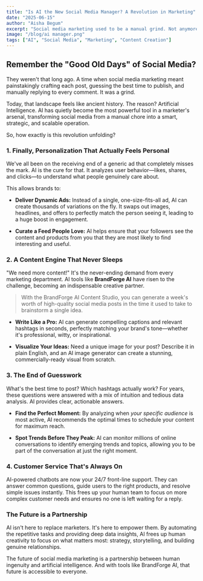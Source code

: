 ```yaml
---
title: "Is AI the New Social Media Manager? A Revolution in Marketing"
date: "2025-06-15"
author: "Aisha Begum"
excerpt: "Social media marketing used to be a manual grind. Not anymore. From hyper-personalized ads to content that practically writes itself, AI is changing the game. Here's what you need to know."
image: "/blog/ai manager.png"
tags: ["AI", "Social Media", "Marketing", "Content Creation"]
---
```


## Remember the "Good Old Days" of Social Media?

They weren't that long ago. A time when social media marketing meant painstakingly crafting each post, guessing the best time to publish, and manually replying to every comment. It was a grind.

Today, that landscape feels like ancient history. The reason? Artificial Intelligence. AI has quietly become the most powerful tool in a marketer's arsenal, transforming social media from a manual chore into a smart, strategic, and scalable operation.

So, how exactly is this revolution unfolding?

### 1. Finally, Personalization That Actually Feels Personal

We've all been on the receiving end of a generic ad that completely misses the mark. AI is the cure for that. It analyzes user behavior—likes, shares, and clicks—to understand what people genuinely care about.

This allows brands to:

- **Deliver Dynamic Ads:** Instead of a single, one-size-fits-all ad, AI can create thousands of variations on the fly. It swaps out images, headlines, and offers to perfectly match the person seeing it, leading to a huge boost in engagement.

- **Curate a Feed People Love:** AI helps ensure that your followers see the content and products from you that they are most likely to find interesting and useful.

### 2. A Content Engine That Never Sleeps

"We need more content!" It's the never-ending demand from every marketing department. AI tools like **BrandForge AI** have risen to the challenge, becoming an indispensable creative partner.

> With the BrandForge AI Content Studio, you can generate a week's worth of high-quality social media posts in the time it used to take to brainstorm a single idea.

- **Write Like a Pro:** AI can generate compelling captions and relevant hashtags in seconds, perfectly matching your brand's tone—whether it's professional, witty, or inspirational.

- **Visualize Your Ideas:** Need a unique image for your post? Describe it in plain English, and an AI image generator can create a stunning, commercially-ready visual from scratch.

### 3. The End of Guesswork

What's the best time to post? Which hashtags actually work? For years, these questions were answered with a mix of intuition and tedious data analysis. AI provides clear, actionable answers.

- **Find the Perfect Moment:** By analyzing when *your specific audience* is most active, AI recommends the optimal times to schedule your content for maximum reach.

- **Spot Trends Before They Peak:** AI can monitor millions of online conversations to identify emerging trends and topics, allowing you to be part of the conversation at just the right moment.

### 4. Customer Service That's Always On

AI-powered chatbots are now your 24/7 front-line support. They can answer common questions, guide users to the right products, and resolve simple issues instantly. This frees up your human team to focus on more complex customer needs and ensures no one is left waiting for a reply.

### The Future is a Partnership

AI isn't here to replace marketers. It's here to empower them. By automating the repetitive tasks and providing deep data insights, AI frees up human creativity to focus on what matters most: strategy, storytelling, and building genuine relationships.

The future of social media marketing is a partnership between human ingenuity and artificial intelligence. And with tools like BrandForge AI, that future is accessible to everyone.

